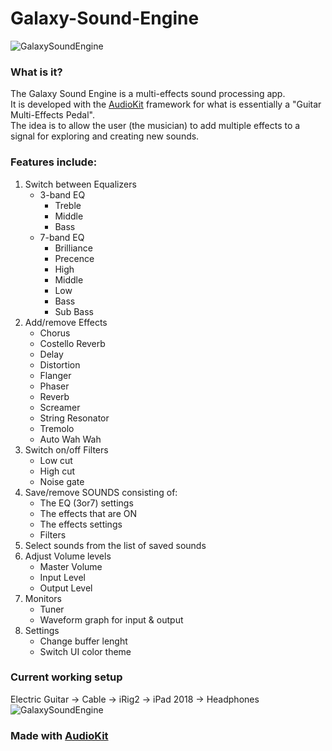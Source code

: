 # Galaxy-Sound-Engine

![GalaxySoundEngine](https://github.com/juhani-vainio/Galaxy-Sound-Engine/blob/master/SoundEngine/Assets.xcassets/AppIcon.appiconset/Icon-App-83.5x83.5%402x.png)

### What is it?
The Galaxy Sound Engine is a multi-effects sound processing app.</br>
It is developed with the [AudioKit](https://audiokit.io/) framework for what is essentially a "Guitar Multi-Effects Pedal".</br>
The idea is to allow the user (the musician) to add multiple effects to a signal for exploring and creating new sounds.</br>



### Features include:
<ol>
<li>Switch between Equalizers 
  <ul>
<li>3-band EQ
    <ul>
      <li>Treble</li>
      <li>Middle</li>
      <li>Bass</li>
  </ul>
    </li>
<li>7-band EQ
    <ul>
      <li>Brilliance</li>
      <li>Precence</li>
      <li>High</li>
      <li>Middle</li>
      <li>Low</li>
      <li>Bass</li>
      <li>Sub Bass</li>
  </ul>
    </li>
  </ul>
  </li>
<li>Add/remove Effects
  <ul>
<li>Chorus</li>
<li>Costello Reverb</li>
<li>Delay</li>
<li>Distortion</li>
<li>Flanger</li>
<li>Phaser</li>
<li>Reverb</li>
<li>Screamer</li>
<li>String Resonator</li>
<li>Tremolo</li>
<li>Auto Wah Wah</li>
</ul>
  </li>
<li>Switch on/off Filters
  <ul>
  <li>Low cut</li>
   <li>High cut</li>
    <li>Noise gate</li>
  </ul>
  </li>
<li>Save/remove SOUNDS consisting of:
  <ul>
  <li>The EQ (3or7) settings</li>
   <li>The effects that are ON</li>
    <li>The effects settings</li>
    <li>Filters</li>
  </ul>
  </li>
<li>Select sounds from the list of saved sounds</li>
<li>Adjust Volume levels
  <ul>
  <li>Master Volume</li>
   <li>Input Level</li>
    <li>Output Level</li>
  </ul>
  </li>
<li>Monitors
  <ul>
    <li>Tuner</li>
    <li>Waveform graph for input & output</li>
  </ul>
  </li>
  <li>Settings
  <ul>
    <li>Change buffer lenght</li>
    <li>Switch UI color theme</li>
  </ul>
  </li>
</ol>

### Current working setup
Electric Guitar -> Cable -> iRig2 -> iPad 2018 -> Headphones</br>
![GalaxySoundEngine](https://github.com/juhani-vainio/Galaxy-Sound-Engine/blob/master/Sound_Engine_Setup.jpg)

### Made with [AudioKit](https://audiokit.io/)



